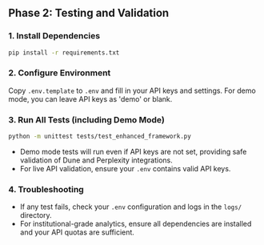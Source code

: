 ## Phase 2: Testing and Validation

### 1. Install Dependencies
```bash
pip install -r requirements.txt
```

### 2. Configure Environment
Copy `.env.template` to `.env` and fill in your API keys and settings. For demo mode, you can leave API keys as 'demo' or blank.

### 3. Run All Tests (including Demo Mode)
```bash
python -m unittest tests/test_enhanced_framework.py
```

- Demo mode tests will run even if API keys are not set, providing safe validation of Dune and Perplexity integrations.
- For live API validation, ensure your `.env` contains valid API keys.

### 4. Troubleshooting
- If any test fails, check your `.env` configuration and logs in the `logs/` directory.
- For institutional-grade analytics, ensure all dependencies are installed and your API quotas are sufficient. 